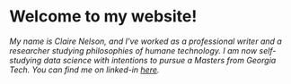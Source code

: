 # Welcome to my website!

*My name is Claire Nelson, and I've worked as a professional writer and a researcher studying philosophies of humane technology. I am now self-studying data science with intentions to pursue a Masters from Georgia Tech. You can find me on linked-in [here](http://www.linkedin.com/in/clairenels).*